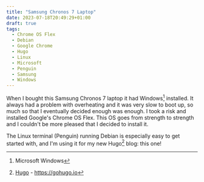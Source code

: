 ```yaml
---
title: "Samsung Chronos 7 Laptop"
date: 2023-07-18T20:49:29+01:00
draft: true
tags:
  - Chrome OS Flex
  - Debian
  - Google Chrome
  - Hugo
  - Linux
  - Microsoft
  - Penguin
  - Samsung
  - Windows
---
```


When I bought this Samsung Chronos 7 laptop it had Windows[^1] installed. It always had a problem with overheating and it was very slow to boot up, so much so that I eventually decided enough was enough. I took a risk and installed Google's Chrome OS Flex. This OS goes from strength to strength and I couldn't be more pleased that I decided to install it.

The Linux terminal (Penguin) running Debian is especially easy to get started with, and I'm using it for my new Hugo[^2] blog: this one!

[^1]: Microsoft Windows
[^2]: [Hugo](https://gohugo.io) - https://gohugo.io